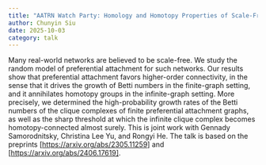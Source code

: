 ```yaml
---
title: "AATRN Watch Party: Homology and Homotopy Properties of Scale-Free Networks"
author: Chunyin Siu
date: 2025-10-03
category: talk
---
```

Many real-world networks are believed to be scale-free. We study the random model of preferential attachment for such networks. Our results show that preferential attachment favors higher-order connectivity, in the sense that it drives the growth of Betti numbers in the finite-graph setting, and it annihilates homotopy groups in the infinite-graph setting. More precisely, we determined the high-probability growth rates of the Betti numbers of the clique complexes of finite preferential attachment graphs, as well as the sharp threshold at which the infinite clique complex becomes homotopy-connected almost surely. This is joint work with Gennady Samorodnitsky, Christina Lee Yu, and Rongyi He. The talk is based on the preprints [https://arxiv.org/abs/2305.11259] and [https://arxiv.org/abs/2406.17619].
